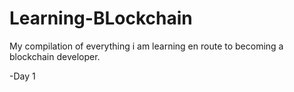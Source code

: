 # Learning-BLockchain
My compilation of everything i am learning en route to becoming a blockchain developer. 

-Day 1 



